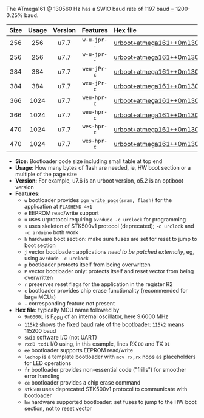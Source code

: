 The ATmega161 @ 130560 Hz has a SWIO baud rate of 1197 baud = 1200-0.25% baud.

|Size|Usage|Version|Features|Hex file|
|:-:|:-:|:-:|:-:|:--|
|256|256|u7.7|`w-u-jpr--`|[urboot+atmega161++0m130560i++++1k2_swio_rxb2_txb3_lednop.hex](https://raw.githubusercontent.com/stefanrueger/urboot.hex/main/mcus/atmega161/internal_oscillator/fint++0m130560_Hz/br++++1k2_bps/urboot+atmega161++0m130560i++++1k2_swio_rxb2_txb3_lednop.hex)|
|256|256|u7.7|`w-u-jpr--`|[urboot+atmega161++0m130560i++++1k2_swio_rxd0_txd1_lednop.hex](https://raw.githubusercontent.com/stefanrueger/urboot.hex/main/mcus/atmega161/internal_oscillator/fint++0m130560_Hz/br++++1k2_bps/urboot+atmega161++0m130560i++++1k2_swio_rxd0_txd1_lednop.hex)|
|384|384|u7.7|`weu-jPr-c`|[urboot+atmega161++0m130560i++++1k2_swio_rxb2_txb3_ee_lednop_fr_ce.hex](https://raw.githubusercontent.com/stefanrueger/urboot.hex/main/mcus/atmega161/internal_oscillator/fint++0m130560_Hz/br++++1k2_bps/urboot+atmega161++0m130560i++++1k2_swio_rxb2_txb3_ee_lednop_fr_ce.hex)|
|384|384|u7.7|`weu-jPr-c`|[urboot+atmega161++0m130560i++++1k2_swio_rxd0_txd1_ee_lednop_fr_ce.hex](https://raw.githubusercontent.com/stefanrueger/urboot.hex/main/mcus/atmega161/internal_oscillator/fint++0m130560_Hz/br++++1k2_bps/urboot+atmega161++0m130560i++++1k2_swio_rxd0_txd1_ee_lednop_fr_ce.hex)|
|366|1024|u7.7|`weu-hpr-c`|[urboot+atmega161++0m130560i++++1k2_swio_rxb2_txb3_ee_lednop_fr_ce_hw.hex](https://raw.githubusercontent.com/stefanrueger/urboot.hex/main/mcus/atmega161/internal_oscillator/fint++0m130560_Hz/br++++1k2_bps/urboot+atmega161++0m130560i++++1k2_swio_rxb2_txb3_ee_lednop_fr_ce_hw.hex)|
|366|1024|u7.7|`weu-hpr-c`|[urboot+atmega161++0m130560i++++1k2_swio_rxd0_txd1_ee_lednop_fr_ce_hw.hex](https://raw.githubusercontent.com/stefanrueger/urboot.hex/main/mcus/atmega161/internal_oscillator/fint++0m130560_Hz/br++++1k2_bps/urboot+atmega161++0m130560i++++1k2_swio_rxd0_txd1_ee_lednop_fr_ce_hw.hex)|
|470|1024|u7.7|`wes-hpr-c`|[urboot+atmega161++0m130560i++++1k2_swio_rxb2_txb3_ee_lednop_fr_ce_stk500_hw.hex](https://raw.githubusercontent.com/stefanrueger/urboot.hex/main/mcus/atmega161/internal_oscillator/fint++0m130560_Hz/br++++1k2_bps/urboot+atmega161++0m130560i++++1k2_swio_rxb2_txb3_ee_lednop_fr_ce_stk500_hw.hex)|
|470|1024|u7.7|`wes-hpr-c`|[urboot+atmega161++0m130560i++++1k2_swio_rxd0_txd1_ee_lednop_fr_ce_stk500_hw.hex](https://raw.githubusercontent.com/stefanrueger/urboot.hex/main/mcus/atmega161/internal_oscillator/fint++0m130560_Hz/br++++1k2_bps/urboot+atmega161++0m130560i++++1k2_swio_rxd0_txd1_ee_lednop_fr_ce_stk500_hw.hex)|

- **Size:** Bootloader code size including small table at top end
- **Usage:** How many bytes of flash are needed, ie, HW boot section or a multiple of the page size
- **Version:** For example, u7.6 is an urboot version, o5.2 is an optiboot version
- **Features:**
  + `w` bootloader provides `pgm_write_page(sram, flash)` for the application at `FLASHEND-4+1`
  + `e` EEPROM read/write support
  + `u` uses urprotocol requiring `avrdude -c urclock` for programming
  + `s` uses skeleton of STK500v1 protocol (deprecated); `-c urclock` and `-c arduino` both work
  + `h` hardware boot section: make sure fuses are set for reset to jump to boot section
  + `j` vector bootloader: applications *need to be patched externally*, eg, using `avrdude -c urclock`
  + `p` bootloader protects itself from being overwritten
  + `P` vector bootloader only: protects itself and reset vector from being overwritten
  + `r` preserves reset flags for the application in the register R2
  + `c` bootloader provides chip erase functionality (recommended for large MCUs)
  + `-` corresponding feature not present
- **Hex file:** typically MCU name followed by
  + `9m6000i` is F<sub>CPU</sub> of an internal oscillator, here 9.6000 MHz
  + `115k2` shows the fixed baud rate of the bootloader: `115k2` means 115200 baud
  + `swio` software I/O (not UART)
  + `rxd0 txd1` I/O using, in this example, lines RX `D0` and TX `D1`
  + `ee` bootloader supports EEPROM read/write
  + `lednop` is a template bootloader with `mov rx,rx` nops as placeholders for LED operations
  + `fr` bootloader provides non-essential code ("frills") for smoother error handling
  + `ce` bootloader provides a chip erase command
  + `stk500` uses deprecated STK500v1 protocol to communicate with bootloader
  + `hw` hardware supported bootloader: set fuses to jump to the HW boot section, not to reset vector
